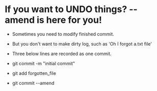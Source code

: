 # If you want to UNDO things? --amend is here for you!
- Sometimes you need to modify finished commit. 
- But you don't want to make dirty log, such as 'Oh I forgot a.txt file'
- Three below lines are recorded as one commit.

- git commit -m "initial commit"
- git add forgotten_file
- git commit --amend

